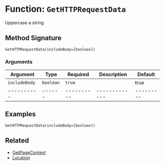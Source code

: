 [comment]: # (Note: This documentation is generated dynamically in the build process.  To modify the contents, change the javadoc on the _invoke method of the BIF class)

# Function: `GetHTTPRequestData`

Uppercase a string

## Method Signature
```
GetHTTPRequestData(includeBody=[boolean])
```
### Arguments

| Argument | Type | Required | Description | Default |
|----------|------|----------|-------------|---------|
| `includeBody` | `boolean` | `true` |  | true|
|----------|------|----------|-------------|---------|



## Examples

```
GetHTTPRequestData(includeBody=[boolean])
```

## Related
  * [GetPageContext](GetPageContext.md)
  * [Location](Location.md)
